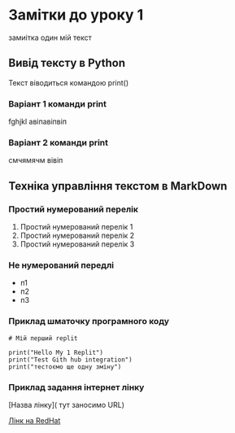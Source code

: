 # Замітки до уроку 1
замиітка один 
мій текст 
## Вивід тексту в Python

Текст віводиться командою print()

### Варіант 1 команди print
fghjkl
авіпавіпвіп
### Варіант 2 команди print
смчямячм
вівіп

## Техніка управління текстом в MarkDown

### Простий нумерований перелік
1. Простий нумерований перелік 1
2. Простий нумерований перелік 2
3. Простий нумерований перелік 3

### Не нумерований передлі

- п1
- п2
- п3

### Приклад шматочку програмного коду

```
# Мій перший replit

print("Hello My 1 Replit")
print("Test Gith hub integration")
print("тестоємо ще одну зміну")

```

### Приклад задання інтернет лінку

[Назва лінку]( тут заносимо URL)

[Лінк на RedHat](https://docs.redhat.com/en/documentation/red_hat_build_of_node.js/20/html/release_notes_for_node.js_20/features-nodejs#new-and-changed-features-nodejs)